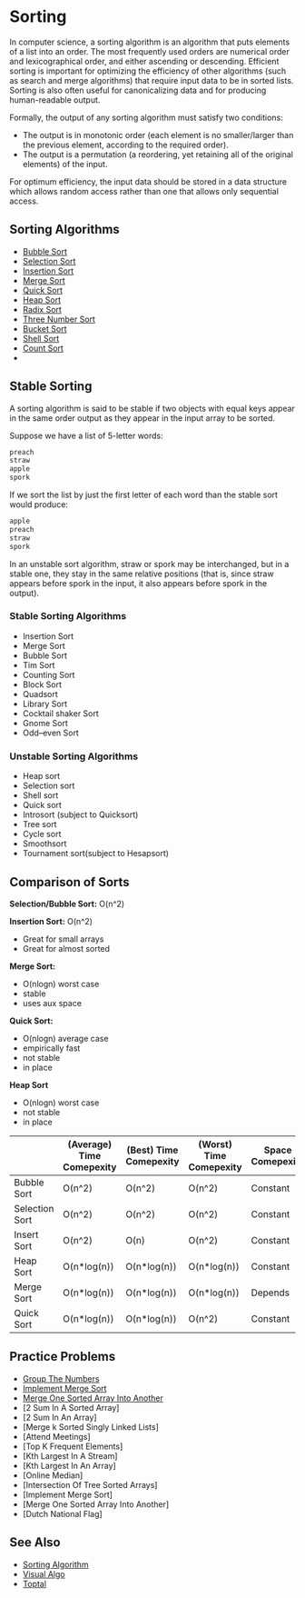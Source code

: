 # Sorting

In computer science, a sorting algorithm is an algorithm that puts elements of a list into an order. The most frequently used orders are numerical order and lexicographical order, and either ascending or descending. Efficient sorting is important for optimizing the efficiency of other algorithms (such as search and merge algorithms) that require input data to be in sorted lists. Sorting is also often useful for canonicalizing data and for producing human-readable output.

Formally, the output of any sorting algorithm must satisfy two conditions:

- The output is in monotonic order (each element is no smaller/larger than the previous element, according to the required order).
- The output is a permutation (a reordering, yet retaining all of the original elements) of the input.

For optimum efficiency, the input data should be stored in a data structure which allows random access rather than one that allows only sequential access.

## Sorting Algorithms

- [Bubble Sort](Bubble%20Sort)
- [Selection Sort](Selection%20Sort)
- [Insertion Sort](Insertion%20Sort)
- [Merge Sort](Merge%20Sort)
- [Quick Sort](Quick%20Sort)
- [Heap Sort](Heap%20Sort)
- [Radix Sort](Radix%20Sort)
- [Three Number Sort](Three%20Number%20Sort)
- [Bucket Sort](Selection%20Sort)
- [Shell Sort](Selection%20Sort)
- [Count Sort](Selection%20Sort)
- 
## Stable Sorting

A sorting algorithm is said to be stable if two objects with equal keys appear in the same order output as they appear in the input array to be sorted. 

Suppose we have a list of 5-letter words:

```bash
preach
straw
apple
spork
```

If we sort the list by just the first letter of each word than the stable sort would produce:

```bash
apple
preach
straw
spork
```

In an unstable sort algorithm, straw or spork may be interchanged, but in a stable one, they stay in the same relative positions (that is, since straw appears before spork in the input, it also appears before spork in the output).

### Stable Sorting Algorithms

- Insertion Sort
- Merge Sort
- Bubble Sort
- Tim Sort
- Counting Sort
- Block Sort
- Quadsort
- Library Sort
- Cocktail shaker Sort
- Gnome Sort
- Odd–even Sort
  
### Unstable Sorting Algorithms

- Heap sort
- Selection sort
- Shell sort
- Quick sort
- Introsort (subject to Quicksort)
- Tree sort
- Cycle sort
- Smoothsort
- Tournament sort(subject to Hesapsort)

## Comparison of Sorts

<strong>Selection/Bubble Sort:</strong> O(n^2)

<strong>Insertion Sort:</strong> O(n^2)
- Great for small arrays
- Great for almost sorted

<strong>Merge Sort:</strong>
- O(nlogn) worst case
- stable
- uses aux space

<strong>Quick Sort:</strong>
- O(nlogn) average case
- empirically fast
- not stable
- in place

<strong>Heap Sort</strong>
- O(nlogn) worst case
- not stable
- in place

|                | (Average) Time Comepexity | (Best) Time Comepexity | (Worst) Time Comepexity | Space Comepexity | Comments |
| -------------- | ------------------------- | ---------------------- | ----------------------- | ---------------- | -------- |
| Bubble Sort    | O(n^2)                    | O(n^2)                 | O(n^2)                  | Constant         | N/A      |
| Selection Sort | O(n^2)                    | O(n^2)                 | O(n^2)                  | Constant         | N/A      |
| Insert Sort    | O(n^2)                    | O(n)                   | O(n^2)                  | Constant         | N/A      |
| Heap Sort      | O(n*log(n))               | O(n*log(n))            | O(n*log(n))             | Constant         | N/A      |
| Merge Sort     | O(n*log(n))               | O(n*log(n))            | O(n*log(n))             | Depends          | N/A      |
| Quick Sort     | O(n*log(n))               | O(n*log(n))            | O(n^2)                  | Constant         | N/A      |

## Practice Problems

- [Group The Numbers](Group%20The%20Numbers)
- [Implement Merge Sort](Implement%20Merge%20Sort)
- [Merge One Sorted Array Into Another]()
- [2 Sum In A Sorted Array]
- [2 Sum In An Array]
- [Merge k Sorted Singly Linked Lists]
- [Attend Meetings]
- [Top K Frequent Elements]
- [Kth Largest In A Stream]
- [Kth Largest In An Array]
- [Online Median]
- [Intersection Of Tree Sorted Arrays]
- [Implement Merge Sort]
- [Merge One Sorted Array Into Another]
- [Dutch National Flag]

## See Also

- [Sorting Algorithm](https://en.wikipedia.org/wiki/Sorting_algorithm)
- [Visual Algo](https://visualgo.net/en/sorting)
- [Toptal](https://www.toptal.com/developers/sorting-algorithms/bubble-sort)

